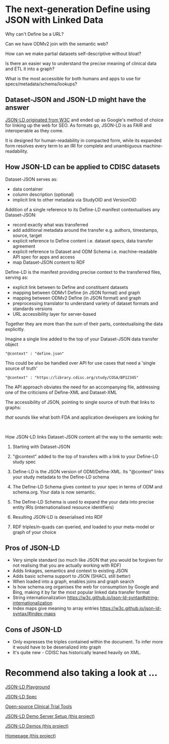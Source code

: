 # The next-generation Define using JSON with Linked Data
Why can't Define be a URL?
  
Can we have ODMv2 join with the semantic web?

How can we make partial datasets self-descriptive without bloat?
  
Is there an easier way to understand the precise meaning of clinical data and ETL it into a graph?
  
What is the most accessible for both humans and apps to use for specs/metadata/schema/lookups?  

## Dataset-JSON and JSON-LD might have the answer

[JSON-LD originated from W3C](https://www.w3.org/TR/json-ld11/) and ended up as Google's method of choice for linking up the web for SEO. As formats go, JSON-LD is as FAIR and interoperable as they come.

It is designed for human-readability in compacted form, while its expanded form resolves every term to an IRI for complete and unambiguous machine-readability.

## How JSON-LD can be applied to CDISC datasets

Dataset-JSON serves as:
  * data container
  * column description (optional)
  * implicit link to other metadata via StudyOID and VersionOID

Addition of a single reference to its Define-LD manifest contextualises any Dataset-JSON:
  * record exactly what was transferred
  * add additional metadata around the transfer e.g. authors, timestamps, source, target
  * explicit reference to Define content i.e. dataset specs, data transfer agreement
  * explicit reference to Dataset and ODM Schema i.e. machine-readable API spec for apps and access
  * map Dataset-JSON content to RDF

Define-LD is the manifest providing precise context to the transferred files, serving as:
  * explicit link between to Define and constituent datasets
  * mapping between ODMv1 Define (in JSON format) and graph
  * mapping between ODMv2 Define (in JSON format) and graph
  * preprocessing translator to understand variety of dataset formats and standards versions
  * URL accessibility layer for server-based 

Together they are more than the sum of their parts, contextualising the data explicitly. 

  

Imagine a single line added to the top of your Dataset-JSON data transfer object

    "@context" : "define.json"

This could be also be handled over API for use cases that need a 'single source of truth'

    "@context" : "https://library.cdisc.org/study/COSA/BP12345"

The API approach obviates the need for an accompanying file, addressing one of the criticisms of Define-XML and Dataset-XML

The accessibility of JSON, pointing to single source of truth that links to graphs:

_that_ sounds like what both FDA and application developers are looking for

&nbsp;


How JSON-LD links Dataset-JSON content all the way to the semantic web:

1. Starting with Dataset-JSON

2. "@context" added to the top of transfers with a link to your Define-LD study spec

3. Define-LD is the JSON version of ODM/Define-XML. Its "@context" links your study metadata to the Define-LD schema

4. The Define-LD Schema gives context to your spec in terms of ODM and schema.org. Your data is now semantic.

5. The Define-LD Schema is used to expand the your data into precise entity IRIs (internationalised resource identifiers)

6. Resulting JSON-LD is deserialised into RDF 

7. RDF triples/n-quads can queried, and loaded to your meta-model or graph of your choice




## Pros of JSON-LD
* Very simple standard (so much like JSON that you would be forgiven for not realising that you are actually working with RDF)
* Adds linkages, semantics and context to existing JSON
* Adds basic schema support to JSON (SHACL still better)
* When loaded into a graph, enables joins and graph search
* Is how schema.org organises the web for consumption by Google and Bing, making it by far the most popular linked data transfer format
* String internationalization https://w3c.github.io/json-ld-syntax#string-internationalization
* Index maps give meaning to array entries https://w3c.github.io/json-ld-syntax/#index-maps

## Cons of JSON-LD
* Only expresses the triples contained within the document. To infer more it would have to be deserialized into graph
* It's quite new - CDISC has historically leaned heavily on XML.

# Recommend also taking a look at ...
[JSON-LD Playground](https://json-ld.org/playground)

[JSON-LD Spec](https://www.w3.org/TR/json-ld11/)

[Open-source Clinical Trial Tools](https://www.glacon.eu/portal/overviewVisual)

[JSON-LD Demo Server Setup (this project)](instructions.md)

[JSON-LD Demos (this project)](json-ld_demo.md)

[Homepage (this project)](../README.md)